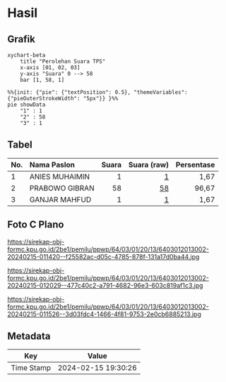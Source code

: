 # Hasil

## Grafik

```mermaid
xychart-beta
    title "Perolehan Suara TPS"
    x-axis [01, 02, 03]
    y-axis "Suara" 0 --> 58
    bar [1, 58, 1]
```

```mermaid
%%{init: {"pie": {"textPosition": 0.5}, "themeVariables": {"pieOuterStrokeWidth": "5px"}} }%%
pie showData
    "1" : 1
    "2" : 58
    "3" : 1
```

## Tabel

| No. | Nama Paslon    | Suara | Suara (raw) | Persentase |
|:--- |:-------------- | -----:| -----------:| ----------:|
| 1   | ANIES MUHAIMIN | 1     | [1][p-1]    | 1,67       |
| 2   | PRABOWO GIBRAN | 58    | [58][p-2]   | 96,67      |
| 3   | GANJAR MAHFUD  | 1     | [1][p-3]    | 1,67       |


[p-1]: https://github.com/gigit-pemilu/pemilu-2024-64-kalimantan-timur/blob/main/pilpres/hitung-suara/sub/64-kalimantan-timur/sub/03-berau/sub/01-kelay/sub/2013-long-sului/sub/002-tps/sub/paslon-1.txt
[p-2]: https://github.com/gigit-pemilu/pemilu-2024-64-kalimantan-timur/blob/main/pilpres/hitung-suara/sub/64-kalimantan-timur/sub/03-berau/sub/01-kelay/sub/2013-long-sului/sub/002-tps/sub/paslon-2.txt
[p-3]: https://github.com/gigit-pemilu/pemilu-2024-64-kalimantan-timur/blob/main/pilpres/hitung-suara/sub/64-kalimantan-timur/sub/03-berau/sub/01-kelay/sub/2013-long-sului/sub/002-tps/sub/paslon-3.txt

## Foto C Plano

https://sirekap-obj-formc.kpu.go.id/2be1/pemilu/ppwp/64/03/01/20/13/6403012013002-20240215-011420--f25582ac-d05c-4785-878f-131a17d0ba44.jpg

https://sirekap-obj-formc.kpu.go.id/2be1/pemilu/ppwp/64/03/01/20/13/6403012013002-20240215-012029--477c40c2-a791-4682-96e3-603c819af1c3.jpg

https://sirekap-obj-formc.kpu.go.id/2be1/pemilu/ppwp/64/03/01/20/13/6403012013002-20240215-011526--3d03fdc4-1466-4f81-9753-2e0cb6885213.jpg


## Metadata

| Key        | Value               |
| ---------- | ------------------- |
| Time Stamp | 2024-02-15 19:30:26 |




